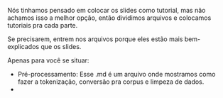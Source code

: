 Nós tinhamos pensado em colocar os slides como tutorial, mas não achamos isso a melhor opção, então dividimos arquivos e colocamos tutoriais pra cada parte.

Se precisarem, entrem nos arquivos porque eles estão mais bem-explicados que os slides.

Apenas para você se situar:

- Pré-processamento: Esse .md é um arquivo onde mostramos como fazer a tokenização, conversão pra corpus e limpeza de dados.
- 
